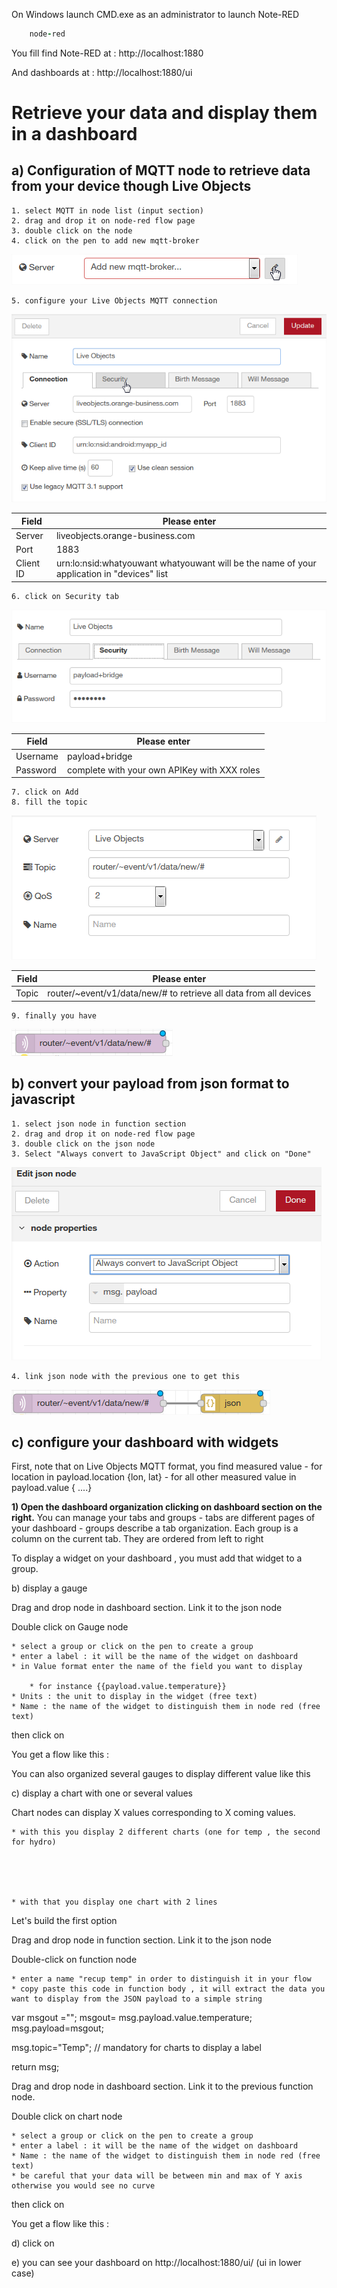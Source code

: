 On Windows launch CMD.exe as an administrator to launch Note-RED

```ruby
    node-red
```

You fill find Note-RED at : http://localhost:1880

And dashboards at : http://localhost:1880/ui

# Retrieve your data and display them in a dashboard #

## a) Configuration of MQTT node to retrieve data from your device though Live Objects ##


	1. select MQTT in node list (input section) 
	2. drag and drop it on node-red flow page
	3. double click on the node 
	4. click on the pen to add new mqtt-broker
![](img/addbroker.png)

	5. configure your Live Objects MQTT connection 

![](img/configurebroker.png)

Field | Please enter 
------------ | -------------
Server | liveobjects.orange-business.com
Port | 1883
Client ID | urn:lo:nsid:whatyouwant whatyouwant will be the name of your application in "devices" list

	6. click on Security tab

![](img/securitytab.png)

Field | Please enter 
------------ | -------------
Username | payload+bridge
Password | complete with your own APIKey with XXX roles
	
	7. click on Add
	8. fill the topic 
	
![](img/filltopic.png)


Field | Please enter 
------------ | -------------
Topic | router/~event/v1/data/new/# to retrieve all data from all devices

	9. finally you have 

![](img/mqttinput.png)



## b) convert your payload from json format to javascript ##

	1. select json node in function section
	2. drag and drop it on node-red flow page
	3. double click on the json node 
	3. Select "Always convert to JavaScript Object" and click on "Done"
![](img/jsonnode.png)

	4. link json node with the previous one to get this
![](img/mqttjson.png)


## c) configure your dashboard with widgets ##

First, note that on Live Objects MQTT format, you find measured value 
	- for location in payload.location {lon, lat}
	- for all other measured value in payload.value { ....}

**1) Open the dashboard organization clicking on dashboard section on the right.**
You can manage your tabs and groups
	- tabs are different pages of your dashboard
	- groups describe a tab organization. Each group is a column on the current tab. They are ordered from left to right



To display a widget on your dashboard , you must add that widget to a group.

b) display a gauge

Drag and drop node in dashboard section. Link it to the json node



Double click on Gauge node 


	* select a group or click on the pen to create a group
	* enter a label : it will be the name of the widget on dashboard
	* in Value format enter the name of the field you want to display 

		* for instance {{payload.value.temperature}} 
	* Units : the unit to display in the widget (free text)
	* Name : the name of the widget to distinguish them in node red (free text)


then click on 



You get a flow like this : 



You can also organized several gauges to display different value like this 



c) display a chart with one or several values

Chart nodes can display X values corresponding to X coming values.


	* with this you display 2 different charts (one for temp , the second for hydro)





	* with that you display one chart with 2 lines 






Let's build the first option

Drag and drop node in function section. Link it to the json node

Double-click on function node 

	* enter a name "recup temp" in order to distinguish it in your flow
	* copy paste this code in function body , it will extract the data you want to display from the JSON payload to a simple string



var msgout ="";
msgout= msg.payload.value.temperature;
msg.payload=msgout;

msg.topic="Temp"; // mandatory for charts to display a label

return msg;


Drag and drop node in dashboard section. Link it to the previous function node.


Double click on chart node 

	* select a group or click on the pen to create a group
	* enter a label : it will be the name of the widget on dashboard
	* Name : the name of the widget to distinguish them in node red (free text)
	* be careful that your data will be between min and max of Y axis otherwise you would see no curve

then click on  







You get a flow like this : 



d) click on 

e) you can see your dashboard on http://localhost:1880/ui/  (ui in lower case)
